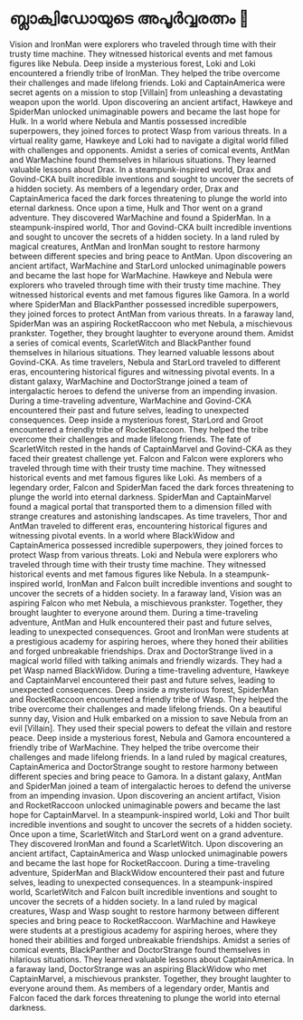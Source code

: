 # ബ്ലാക്വിഡോയുടെ അപൂർവ്വരത്നം :gem:

Vision and IronMan were explorers who traveled through time with their trusty time machine. They witnessed historical events and met famous figures like Nebula.
Deep inside a mysterious forest, Loki and Loki encountered a friendly tribe of IronMan. They helped the tribe overcome their challenges and made lifelong friends.
Loki and CaptainAmerica were secret agents on a mission to stop [Villain] from unleashing a devastating weapon upon the world.
Upon discovering an ancient artifact, Hawkeye and SpiderMan unlocked unimaginable powers and became the last hope for Hulk.
In a world where Nebula and Mantis possessed incredible superpowers, they joined forces to protect Wasp from various threats.
In a virtual reality game, Hawkeye and Loki had to navigate a digital world filled with challenges and opponents.
Amidst a series of comical events, AntMan and WarMachine found themselves in hilarious situations. They learned valuable lessons about Drax.
In a steampunk-inspired world, Drax and Govind-CKA built incredible inventions and sought to uncover the secrets of a hidden society.
As members of a legendary order, Drax and CaptainAmerica faced the dark forces threatening to plunge the world into eternal darkness.
Once upon a time, Hulk and Thor went on a grand adventure. They discovered WarMachine and found a SpiderMan.
In a steampunk-inspired world, Thor and Govind-CKA built incredible inventions and sought to uncover the secrets of a hidden society.
In a land ruled by magical creatures, AntMan and IronMan sought to restore harmony between different species and bring peace to AntMan.
Upon discovering an ancient artifact, WarMachine and StarLord unlocked unimaginable powers and became the last hope for WarMachine.
Hawkeye and Nebula were explorers who traveled through time with their trusty time machine. They witnessed historical events and met famous figures like Gamora.
In a world where SpiderMan and BlackPanther possessed incredible superpowers, they joined forces to protect AntMan from various threats.
In a faraway land, SpiderMan was an aspiring RocketRaccoon who met Nebula, a mischievous prankster. Together, they brought laughter to everyone around them.
Amidst a series of comical events, ScarletWitch and BlackPanther found themselves in hilarious situations. They learned valuable lessons about Govind-CKA.
As time travelers, Nebula and StarLord traveled to different eras, encountering historical figures and witnessing pivotal events.
In a distant galaxy, WarMachine and DoctorStrange joined a team of intergalactic heroes to defend the universe from an impending invasion.
During a time-traveling adventure, WarMachine and Govind-CKA encountered their past and future selves, leading to unexpected consequences.
Deep inside a mysterious forest, StarLord and Groot encountered a friendly tribe of RocketRaccoon. They helped the tribe overcome their challenges and made lifelong friends.
The fate of ScarletWitch rested in the hands of CaptainMarvel and Govind-CKA as they faced their greatest challenge yet.
Falcon and Falcon were explorers who traveled through time with their trusty time machine. They witnessed historical events and met famous figures like Loki.
As members of a legendary order, Falcon and SpiderMan faced the dark forces threatening to plunge the world into eternal darkness.
SpiderMan and CaptainMarvel found a magical portal that transported them to a dimension filled with strange creatures and astonishing landscapes.
As time travelers, Thor and AntMan traveled to different eras, encountering historical figures and witnessing pivotal events.
In a world where BlackWidow and CaptainAmerica possessed incredible superpowers, they joined forces to protect Wasp from various threats.
Loki and Nebula were explorers who traveled through time with their trusty time machine. They witnessed historical events and met famous figures like Nebula.
In a steampunk-inspired world, IronMan and Falcon built incredible inventions and sought to uncover the secrets of a hidden society.
In a faraway land, Vision was an aspiring Falcon who met Nebula, a mischievous prankster. Together, they brought laughter to everyone around them.
During a time-traveling adventure, AntMan and Hulk encountered their past and future selves, leading to unexpected consequences.
Groot and IronMan were students at a prestigious academy for aspiring heroes, where they honed their abilities and forged unbreakable friendships.
Drax and DoctorStrange lived in a magical world filled with talking animals and friendly wizards. They had a pet Wasp named BlackWidow.
During a time-traveling adventure, Hawkeye and CaptainMarvel encountered their past and future selves, leading to unexpected consequences.
Deep inside a mysterious forest, SpiderMan and RocketRaccoon encountered a friendly tribe of Wasp. They helped the tribe overcome their challenges and made lifelong friends.
On a beautiful sunny day, Vision and Hulk embarked on a mission to save Nebula from an evil [Villain]. They used their special powers to defeat the villain and restore peace.
Deep inside a mysterious forest, Nebula and Gamora encountered a friendly tribe of WarMachine. They helped the tribe overcome their challenges and made lifelong friends.
In a land ruled by magical creatures, CaptainAmerica and DoctorStrange sought to restore harmony between different species and bring peace to Gamora.
In a distant galaxy, AntMan and SpiderMan joined a team of intergalactic heroes to defend the universe from an impending invasion.
Upon discovering an ancient artifact, Vision and RocketRaccoon unlocked unimaginable powers and became the last hope for CaptainMarvel.
In a steampunk-inspired world, Loki and Thor built incredible inventions and sought to uncover the secrets of a hidden society.
Once upon a time, ScarletWitch and StarLord went on a grand adventure. They discovered IronMan and found a ScarletWitch.
Upon discovering an ancient artifact, CaptainAmerica and Wasp unlocked unimaginable powers and became the last hope for RocketRaccoon.
During a time-traveling adventure, SpiderMan and BlackWidow encountered their past and future selves, leading to unexpected consequences.
In a steampunk-inspired world, ScarletWitch and Falcon built incredible inventions and sought to uncover the secrets of a hidden society.
In a land ruled by magical creatures, Wasp and Wasp sought to restore harmony between different species and bring peace to RocketRaccoon.
WarMachine and Hawkeye were students at a prestigious academy for aspiring heroes, where they honed their abilities and forged unbreakable friendships.
Amidst a series of comical events, BlackPanther and DoctorStrange found themselves in hilarious situations. They learned valuable lessons about CaptainAmerica.
In a faraway land, DoctorStrange was an aspiring BlackWidow who met CaptainMarvel, a mischievous prankster. Together, they brought laughter to everyone around them.
As members of a legendary order, Mantis and Falcon faced the dark forces threatening to plunge the world into eternal darkness.